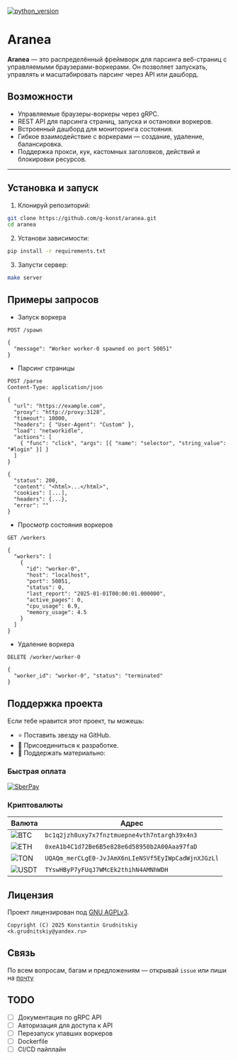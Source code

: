 [![python_version](https://img.shields.io/badge/python-3.12+-brightgreen.svg?logo=Python&logoColor=white)](https://www.python.org/)

# Aranea

**Aranea** — это распределённый фреймворк для парсинга веб-страниц с управляемыми браузерами-воркерами. Он позволяет запускать, управлять и масштабировать парсинг через API или дашборд.

## Возможности

- Управляемые браузеры-воркеры через gRPC.
- REST API для парсинга страниц, запуска и остановки воркеров.
- Встроенный дашборд для мониторинга состояния.
- Гибкое взаимодействие с воркерами — создание, удаление, балансировка.
- Поддержка прокси, кук, кастомных заголовков, действий и блокировки ресурсов.

---

## Установка и запуск

1. Клонируй репозиторий:

```bash
git clone https://github.com/g-konst/aranea.git
cd aranea
```

2. Установи зависимости:

```bash
pip install -r requirements.txt
```

3. Запусти сервер:

```bash
make server
```

## Примеры запросов

- Запуск воркера

```
POST /spawn

{
  "message": "Worker worker-0 spawned on port 50051"
}

```

- Парсинг страницы

```
POST /parse
Content-Type: application/json

{
  "url": "https://example.com",
  "proxy": "http://proxy:3128",
  "timeout": 10000,
  "headers": { "User-Agent": "Custom" },
  "load": "networkidle",
  "actions": [
    { "func": "click", "args": [{ "name": "selector", "string_value": "#login" }] }
  ]
}

{
  "status": 200,
  "content": "<html>...</html>",
  "cookies": [...],
  "headers": {...},
  "error": ""
}
```

- Просмотр состояния воркеров

```
GET /workers

{
  "workers": [
    {
      "id": "worker-0",
      "host": "localhost",
      "port": 50051,
      "status": 0,
      "last_report": "2025-01-01T00:00:01.000000",
      "active_pages": 0,
      "cpu_usage": 6.9,
      "memory_usage": 4.5
    }
  ]
}
```

- Удаление воркера

```
DELETE /worker/worker-0

{
  "worker_id": "worker-0", "status": "terminated"
}

```

## Поддержка проекта

Если тебе нравится этот проект, ты можешь:

- ⭐ Поставить звезду на GitHub.
- 🤝 Присоединиться к разработке.
- 💸 Поддержать материально:

### Быстрая оплата

[![SberPay](https://img.shields.io/badge/SberPay-через_Сбербанк-green?style=for-the-badge&logo=sberbank)](https://bit.ly/4d7t8PY)

### Криптовалюты

| Валюта | Адрес |
|--------|-------|
| ![BTC](https://img.shields.io/badge/BTC-Bitcoin-orange?style=for-the-badge&logo=bitcoin&logoColor=white) | `bc1q2jzh8uxy7x7fnztmuepne4vth7ntargh39x4n3` |
| ![ETH](https://img.shields.io/badge/ETH-Ethereum-5c6bc0?style=for-the-badge&logo=ethereum&logoColor=white) | `0xeA1b4C1d72Be6B5e828e6d58950b2A00Aaa97faD` |
| ![TON](https://img.shields.io/badge/TON-Toncoin-0098ea?style=for-the-badge&logo=telegram&logoColor=white) | `UQAQm_merCLgE0-JvJAmX6nLIeNSVf5EyIWpCadWjnXJGzLl` |
| ![USDT](https://img.shields.io/badge/USDT-TRC20-26a17b?style=for-the-badge&logo=tether&logoColor=white) | `TYswHByP7yFUqJ7WMcEk2thihN4AMNhWDH` |


## Лицензия

Проект лицензирован под [GNU AGPLv3](./LICENSE).

```
Copyright (C) 2025 Konstantin Grudnitskiy
<k.grudnitskiy@yandex.ru>
```

## Связь

По всем вопросам, багам и предложениям — открывай `issue` или пиши на [почту](mailto:k.grudnitskiy@yandex.ru)

## TODO

- [ ] Документация по gRPC API
- [ ] Авторизация для доступа к API
- [ ] Перезапуск упавших воркеров
- [ ] Dockerfile
- [ ] CI/CD пайплайн
